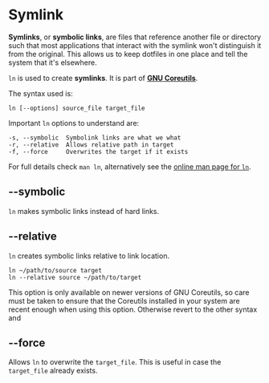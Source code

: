 Symlink
=======
__Symlinks__, or __symbolic links__, are files that reference another file or
directory such that most applications that interact with the symlink won't
distinguish it from the original. This allows us to keep dotfiles in one place
and tell the system that it's elsewhere.

`ln` is used to create __symlinks__. It is part of __[GNU Coreutils]__.

The syntax used is:

    ln [--options] source_file target_file

Important `ln` options to understand are:

    -s, --symbolic  Symbolink links are what we what
    -r, --relative  Allows relative path in target
    -f, --force     Overwrites the target if it exists

For full details check `man ln`, alternatively see the [online man page for
`ln`][man ln].


--symbolic
----------
`ln` makes symbolic links instead of hard links.


--relative
----------
`ln` creates symbolic links relative to link location.

    ln ~/path/to/source target
    ln --relative source ~/path/to/target

This option is only available on newer versions of GNU Coreutils, so care must
be taken to ensure that the Coreutils installed in your system are recent enough
when using this option. Otherwise revert to the other syntax and


--force
-------
Allows `ln` to overwrite the `target_file`. This is useful in case the
`target_file` already exists.


[GNU Coreutils]: http://www.gnu.org/software/coreutils/ "GNU Coreutils"
[man ln]: http://man7.org/linux/man-pages/man1/ln.1.html "man ln"

